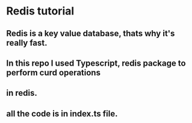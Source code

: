# Redis tutorial 
## Redis is a key value database, thats why it's really fast. 
## In this repo I used Typescript, redis package to perform curd operations
## in redis. 
## all the code is in index.ts file.